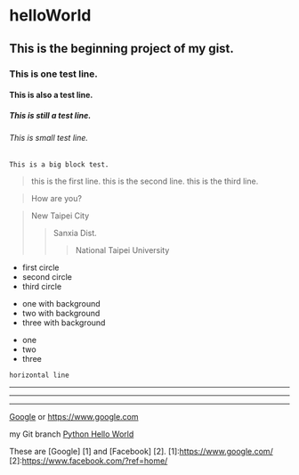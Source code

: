 # helloWorld
## This is the beginning project of my gist.
### This is one test line.
#### This is also a test line.
##### This is still a test line.
###### This is small test line.
``` This is a big block test. ```
> this is the first line.
> this is the second line.
> this is the third line.

> How are you?

> New Taipei City
>> Sanxia Dist.
>>> National
>>> Taipei
>>> University

* first circle
* second circle
* third circle

+ one with background
+ two with background
+ three with background

- one
- two
- three

``` horizontal line ```
___ 
--- 
*** 
[Google](https://www.google.com) 
or
<https://www.google.com>

my Git branch
[Python Hello World](/helloWorld.py)

These are [Google] [1] and [Facebook] [2].
  [1]:https://www.google.com/
  [2]:https://www.facebook.com/?ref=home/
